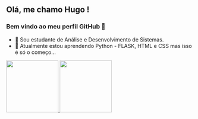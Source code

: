 ## Olá, me chamo Hugo ! 
### Bem vindo ao meu perfil GitHub 👋


- 🔭 Sou estudante de Análise e Desenvolvimento de Sistemas.
- 🌱 Atualmente estou aprendendo Python - FLASK, HTML e CSS mas isso é só o começo...

<div>
<a href="https://github.com/hugordsp">
<img height="140em" src="https://github-readme-stats.vercel.app/api/top-langs/?username=hugordsp&layout=compact&langs_count=7&theme=dracula"/>
<img height="140em" src="https://github-readme-stats.vercel.app/api?username=hugordsp&show_icons=true&theme=dracula&include_all_commits=true&count_private=true"/>
</div>
